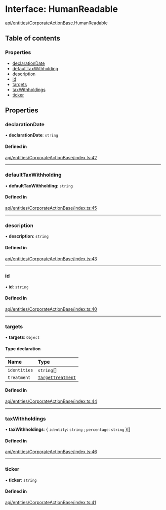 # Interface: HumanReadable

[api/entities/CorporateActionBase](../wiki/api.entities.CorporateActionBase).HumanReadable

## Table of contents

### Properties

- [declarationDate](../wiki/api.entities.CorporateActionBase.HumanReadable#declarationdate)
- [defaultTaxWithholding](../wiki/api.entities.CorporateActionBase.HumanReadable#defaulttaxwithholding)
- [description](../wiki/api.entities.CorporateActionBase.HumanReadable#description)
- [id](../wiki/api.entities.CorporateActionBase.HumanReadable#id)
- [targets](../wiki/api.entities.CorporateActionBase.HumanReadable#targets)
- [taxWithholdings](../wiki/api.entities.CorporateActionBase.HumanReadable#taxwithholdings)
- [ticker](../wiki/api.entities.CorporateActionBase.HumanReadable#ticker)

## Properties

### declarationDate

• **declarationDate**: `string`

#### Defined in

[api/entities/CorporateActionBase/index.ts:42](https://github.com/PolymathNetwork/polymesh-sdk/blob/49113a20/src/api/entities/CorporateActionBase/index.ts#L42)

___

### defaultTaxWithholding

• **defaultTaxWithholding**: `string`

#### Defined in

[api/entities/CorporateActionBase/index.ts:45](https://github.com/PolymathNetwork/polymesh-sdk/blob/49113a20/src/api/entities/CorporateActionBase/index.ts#L45)

___

### description

• **description**: `string`

#### Defined in

[api/entities/CorporateActionBase/index.ts:43](https://github.com/PolymathNetwork/polymesh-sdk/blob/49113a20/src/api/entities/CorporateActionBase/index.ts#L43)

___

### id

• **id**: `string`

#### Defined in

[api/entities/CorporateActionBase/index.ts:40](https://github.com/PolymathNetwork/polymesh-sdk/blob/49113a20/src/api/entities/CorporateActionBase/index.ts#L40)

___

### targets

• **targets**: `Object`

#### Type declaration

| Name | Type |
| :------ | :------ |
| `identities` | `string`[] |
| `treatment` | [`TargetTreatment`](../wiki/api.entities.CorporateActionBase.types.TargetTreatment) |

#### Defined in

[api/entities/CorporateActionBase/index.ts:44](https://github.com/PolymathNetwork/polymesh-sdk/blob/49113a20/src/api/entities/CorporateActionBase/index.ts#L44)

___

### taxWithholdings

• **taxWithholdings**: { `identity`: `string` ; `percentage`: `string`  }[]

#### Defined in

[api/entities/CorporateActionBase/index.ts:46](https://github.com/PolymathNetwork/polymesh-sdk/blob/49113a20/src/api/entities/CorporateActionBase/index.ts#L46)

___

### ticker

• **ticker**: `string`

#### Defined in

[api/entities/CorporateActionBase/index.ts:41](https://github.com/PolymathNetwork/polymesh-sdk/blob/49113a20/src/api/entities/CorporateActionBase/index.ts#L41)
